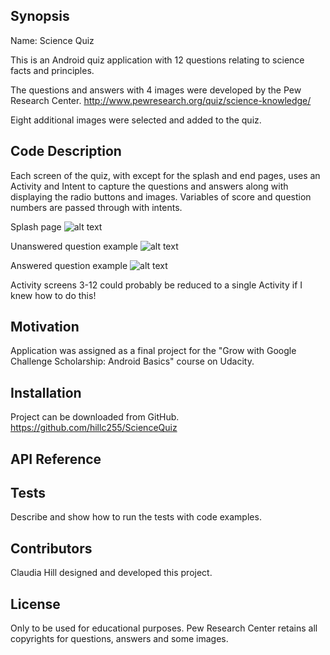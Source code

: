 ## Synopsis

Name:  Science Quiz

This is an Android quiz application with 12 questions relating to science facts and principles.

The questions and answers with 4 images were developed by the Pew Research Center. <http://www.pewresearch.org/quiz/science-knowledge/>

Eight additional images were selected and added to the quiz.



## Code Description

Each screen of the quiz, with except for the splash and end pages, uses an Activity and Intent to capture the questions and answers along with displaying the radio buttons and images.  Variables of score and question numbers are passed through with intents.

Splash page
![alt text](https://github.com/hillc255/ScienceQuiz/blob/master/app/src/main/res/drawable/readme1.png)

Unanswered question example
![alt text](https://github.com/hillc255/ScienceQuiz/blob/master/app/src/main/res/drawable/readme2.png)

Answered question example
![alt text](https://github.com/hillc255/ScienceQuiz/blob/master/app/src/main/res/drawable/readme3.png)

Activity screens 3-12 could probably be reduced to a single Activity if I knew how to do this!

## Motivation

Application was assigned as a final project for the "Grow with Google Challenge Scholarship: Android Basics" course on Udacity.

## Installation

Project can be downloaded from GitHub.  
https://github.com/hillc255/ScienceQuiz

## API Reference

## Tests

Describe and show how to run the tests with code examples.

## Contributors

Claudia Hill designed and developed this project.

## License

Only to be used for educational purposes.
Pew Research Center retains all copyrights for questions, answers and some images.
